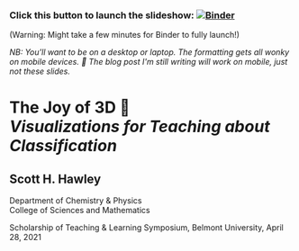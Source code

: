 ### Click this button to launch the slideshow: [![Binder](https://mybinder.org/badge_logo.svg)](https://mybinder.org/v2/gh/drscotthawley/talks/HEAD?filepath=SoTL_3DClass_April_2021%2FJoy-Of-3D-Slides.ipynb)

(Warning: Might take a few minutes for Binder to fully launch!)

*NB: You'll want to be on a desktop or laptop. The formatting gets all wonky on mobile devices. 🤷 The blog post I'm still writing will work on mobile, just not these slides.*


# The Joy of 3D 🎉<br>*Visualizations for Teaching about Classification*
## Scott H. Hawley
Department of Chemistry & Physics<br>
College of Sciences and Mathematics

Scholarship of Teaching &amp; Learning Symposium, Belmont University, April 28, 2021
